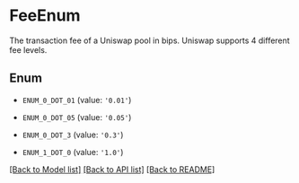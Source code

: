 # FeeEnum

The transaction fee of a Uniswap pool in bips.  Uniswap supports 4 different fee levels.

## Enum

* `ENUM_0_DOT_01` (value: `'0.01'`)

* `ENUM_0_DOT_05` (value: `'0.05'`)

* `ENUM_0_DOT_3` (value: `'0.3'`)

* `ENUM_1_DOT_0` (value: `'1.0'`)

[[Back to Model list]](../README.md#documentation-for-models) [[Back to API list]](../README.md#documentation-for-api-endpoints) [[Back to README]](../README.md)


